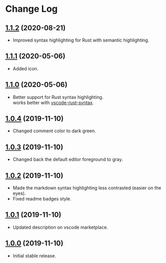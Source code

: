 # Change Log

## [1.1.2](https://github.com/kazelone/vscode-dark-green-plus/releases/tag/v1.1.1) (2020-08-21)

* Improved syntax highlighting for Rust with semantic highlighting.

## [1.1.1](https://github.com/kazelone/vscode-dark-green-plus/releases/tag/v1.1.0) (2020-05-06)

* Added icon.

## [1.1.0](https://github.com/kazelone/vscode-dark-green-plus/releases/tag/v1.1.0) (2020-05-06)

* Better support for Rust syntax highlighting.<br>
  works better with [vscode-rust-syntax](https://marketplace.visualstudio.com/items?itemName=dunstontc.vscode-rust-syntax).

## [1.0.4](https://github.com/kazelone/vscode-dark-green-plus/releases/tag/v1.0.4) (2019-11-10)

* Changed comment color to dark green.

## [1.0.3](https://github.com/kazelone/vscode-dark-green-plus/releases/tag/v1.0.3) (2019-11-10)

* Changed back the default editor foreground to gray.

## [1.0.2](https://github.com/kazelone/vscode-dark-green-plus/releases/tag/v1.0.2) (2019-11-10)

* Made the markdown syntax highlighting less contrasted (easier on the eyes).
* Fixed readme badges style.

## [1.0.1](https://github.com/kazelone/vscode-dark-green-plus/releases/tag/v1.0.1) (2019-11-10)

* Updated description on vscode marketplace.

## [1.0.0](https://github.com/kazelone/vscode-dark-green-plus/releases/tag/v1.0.0) (2019-11-10)

* Initial stable release.